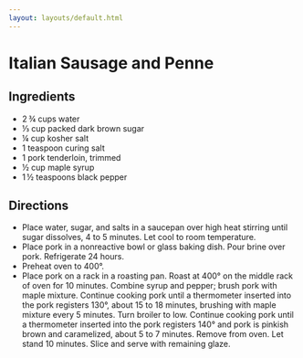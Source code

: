 ```yaml
---
layout: layouts/default.html
---
```


# Italian Sausage and Penne

## Ingredients

* 2 ¾ cups water
* ⅓ cup packed dark brown sugar
* ¼ cup kosher salt
* 1 teaspoon curing salt
* 1 pork tenderloin, trimmed
* ½ cup maple syrup
* 1 ½ teaspoons black pepper 

## Directions

* Place water, sugar, and salts in a saucepan over high heat stirring until sugar dissolves, 4 to 5 minutes. Let cool to room temperature.
* Place pork in a nonreactive bowl or glass baking dish. Pour brine over pork. Refrigerate 24 hours.
* Preheat oven to 400°.
* Place pork on a rack in a roasting pan. Roast at 400° on the middle rack of oven for 10 minutes. Combine syrup and pepper; brush pork with maple mixture. Continue cooking pork until a thermometer inserted into the pork registers 130°, about 15 to 18 minutes, brushing with maple mixture every 5 minutes. Turn broiler to low. Continue cooking pork until a thermometer inserted into the pork registers 140° and pork is pinkish brown and caramelized, about 5 to 7 minutes. Remove from oven. Let stand 10 minutes. Slice and serve with remaining glaze.
